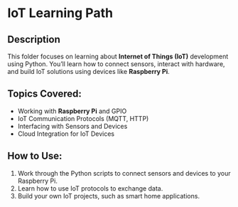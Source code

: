 # IoT Learning Path

## Description
This folder focuses on learning about **Internet of Things (IoT)** development using Python. You’ll learn how to connect sensors, interact with hardware, and build IoT solutions using devices like **Raspberry Pi**.

## Topics Covered:
- Working with **Raspberry Pi** and GPIO
- IoT Communication Protocols (MQTT, HTTP)
- Interfacing with Sensors and Devices
- Cloud Integration for IoT Devices

## How to Use:
1. Work through the Python scripts to connect sensors and devices to your Raspberry Pi.
2. Learn how to use IoT protocols to exchange data.
3. Build your own IoT projects, such as smart home applications.
